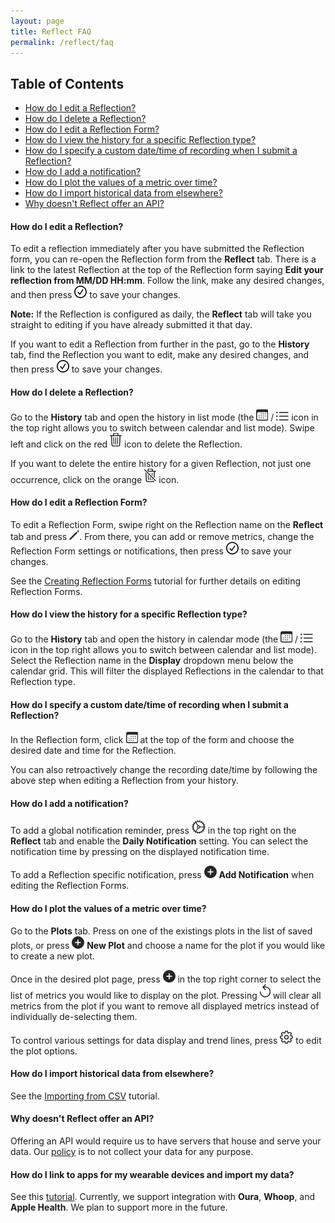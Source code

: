```yaml
---
layout: page
title: Reflect FAQ
permalink: /reflect/faq
---
```


## Table of Contents
- [How do I edit a Reflection?](#edit-reflection)
- [How do I delete a Reflection?](#delete-reflection)
- [How do I edit a Reflection Form?](#edit-form)
- [How do I view the history for a specific Reflection type?](#view-history)
- [How do I specify a custom date/time of recording when I submit a Reflection?](#custom-date-time)
- [How do I add a notification?](#add-notification)
- [How do I plot the values of a metric over time?](#plot-values)
- [How do I import historical data from elsewhere?](#import-data)
- [Why doesn't Reflect offer an API?](#no-api)

<a id="edit-reflection"></a>
#### How do I edit a **Reflection**?

To edit a reflection immediately after you have submitted the Reflection form, you can re-open the Reflection form from the **Reflect** tab. There is a link to the latest Reflection at the top of the Reflection form saying **Edit your reflection from MM/DD HH:mm**. Follow the link, make any desired changes, and then press ![checkmark.circle](/assets/icons/checkmark.circle.png) to save your changes.

**Note:** If the Reflection is configured as daily, the **Reflect** tab will take you straight to editing if you have already submitted it that day.

If you want to edit a Reflection from further in the past, go to the **History** tab, find the Reflection you want to edit, make any desired changes, and then press ![checkmark.circle](/assets/icons/checkmark.circle.png) to save your changes.

<a id="delete-reflection"></a>
#### How do I delete a **Reflection**?

Go to the **History** tab and open the history in list mode (the ![calendar](/assets/icons/calendar.png) / ![list.bullet](/assets/icons/list.bullet.png) icon in the top right allows you to switch between calendar and list mode). Swipe left and click on the red ![trash](/assets/icons/trash.png) icon to delete the Reflection.

If you want to delete the entire history for a given Reflection, not just one occurrence, click on the orange ![trash.slash](/assets/icons/trash.slash.png) icon.

<a id="edit-form"></a>
#### How do I edit a **Reflection Form**?

To edit a Reflection Form, swipe right on the Reflection name on the **Reflect** tab and press ![pencil](/assets/icons/pencil.png). From there, you can add or remove metrics, change the Reflection Form settings or notifications, then press ![checkmark.circle](/assets/icons/checkmark.circle.png) to save your changes.

See the [Creating Reflection Forms](/reflect/tutorials/creating-reflections) tutorial for further details on editing Reflection Forms.

<a id="view-history"></a>
#### How do I view the history for a specific **Reflection** type?

Go to the **History** tab and open the history in calendar mode (the ![calendar](/assets/icons/calendar.png) / ![list.bullet](/assets/icons/list.bullet.png) icon in the top right allows you to switch between calendar and list mode). Select the Reflection name in the **Display** dropdown menu below the calendar grid. This will filter the displayed Reflections in the calendar to that Reflection type.

<a id="custom-date-time"></a>
#### How do I specify a custom date/time of recording when I submit a **Reflection**?

In the Reflection form, click ![calendar](/assets/icons/calendar.png)
 at the top of the form and choose the desired date and time for the Reflection. 

You can also retroactively change the recording date/time by following the above step when editing a Reflection from your history.

<a id="add-notification"></a>
#### How do I add a notification?

To add a global notification reminder, press ![gear](/assets/icons/gear.png) in the top right on the **Reflect** tab and enable the **Daily Notification** setting. You can select the notification time by pressing on the displayed notification time.

To add a Reflection specific notification, press ![plus.circle.fill](/assets/icons/plus.circle.fill.png) **Add Notification** when editing the Reflection Forms.

<a id="plot-values"></a>
#### How do I plot the values of a metric over time?

Go to the **Plots** tab. Press on one of the existings plots in the list of saved plots, or press ![plus.circle.fill](/assets/icons/plus.circle.fill.png) **New Plot** and choose a name for the plot if you would like to create a new plot.

Once in the desired plot page, press ![plus.circle.fill](/assets/icons/plus.circle.fill.png) in the top right corner to select the list of metrics you would like to display on the plot. Pressing ![arrow.counterclockwise](/assets/icons/arrow.counterclockwise.png) will clear all metrics from the plot if you want to remove all displayed metrics instead of individually de-selecting them.

To control various settings for data display and trend lines, press ![gearshape](/assets/icons/gearshape.png) to edit the plot options.

<a id="import-data"></a>
#### How do I import historical data from elsewhere?

See the [Importing from CSV](/reflect/tutorials/csv-import) tutorial.

<a id="no-api"></a>
#### Why doesn't Reflect offer an API?

Offering an API would require us to have servers that house and serve your data. Our [policy](/reflect/privacy) is to not collect your data for any purpose.

<a id="integration"></a>
#### How do I link to apps for my wearable devices and import my data?

See this [tutorial](/reflect/tutorials/add-integration). Currently, we support integration with **Oura**, **Whoop**, and **Apple Health**. We plan to support more in the future.